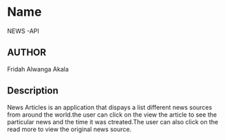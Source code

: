 # Name
NEWS -API

## AUTHOR
Fridah Alwanga Akala

## Description
News Articles is an application that dispays a list different news sources from around the world.the user can click on the view the article to see the particular news and the time it was ctreated.The user can also click on the read more to view the original news source.